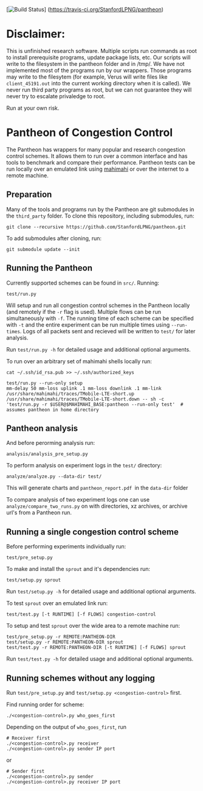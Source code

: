 [![Build Status](https://travis-ci.org/StanfordLPNG/pantheon.svg?branch=master)]
(https://travis-ci.org/StanfordLPNG/pantheon)

# Disclaimer:
This is unfinished research software. Multiple scripts run commands as root to install prerequisite programs, update package lists, etc. Our scripts will write to the filesystem in the pantheon folder and in /tmp/. We have not implemented most of the programs run by our wrappers. Those programs may write to the filesytem (for example, Verus will write files like `client_45191.out` into the current working directory when it is called). We never run third party programs as root, but we can not guarantee they will never try to escalate privaledge to root.

Run at your own risk.

# Pantheon of Congestion Control
The Pantheon has wrappers for many popular and research congestion control schemes. It allows them to run over a common interface and has tools to benchmark and compare their performance.
Pantheon tests can be run locally over an emulated link using [mahimahi](http://mahimahi.mit.edu/) or over the internet to a remote machine.

## Preparation
Many of the tools and programs run by the Pantheon are git submodules in the `third_party` folder.
To clone this repository, including submodules, run:

```
git clone --recursive https://github.com/StanfordLPNG/pantheon.git
```

To add submodules after cloning, run:
```
git submodule update --init
```


## Running the Pantheon
Currently supported schemes can be found in `src/`. Running:

```
test/run.py
```

Will setup and run all congestion control schemes in the Pantheon locally (and remotely if the `-r` flag is used). Multiple flows can be run simultaneously with `-f`. The running time of each scheme can be specified with `-t` and the entire experiment can be run multiple times using `--run-times`. Logs of all packets sent and recieved will be written to `test/` for later analysis.


Run `test/run.py -h` for detailed usage and additional optional arguments.


To run over an arbitrary set of mahimahi shells locally run:
```
cat ~/.ssh/id_rsa.pub >> ~/.ssh/authorized_keys

test/run.py --run-only setup
mm-delay 50 mm-loss uplink .1 mm-loss downlink .1 mm-link /usr/share/mahimahi/traces/TMobile-LTE-short.up /usr/share/mahimahi/traces/TMobile-LTE-short.down -- sh -c 'test/run.py -r $USER@$MAHIMAHI_BASE:pantheon --run-only test'  # assumes pantheon in home directory
```

## Pantheon analysis
And before perorming analysis run:
```
analysis/analysis_pre_setup.py
```

To perform analysis on experiment logs in the `test/` directory:
```
analyze/analyze.py --data-dir test/
```
This will generate charts and `pantheon_report.pdf `in the `data-dir` folder


To compare analysis of two experiment logs one can use `analyze/compare_two_runs.py` on with directories, xz archives, or archive url's from a Pantheon run.


## Running a single congestion control scheme
Before performing experiments individually run:
```
test/pre_setup.py
```

To make and install the `sprout` and it's dependencies run:

```
test/setup.py sprout
```

Run `test/setup.py -h` for detailed usage and additional optional arguments.

To test `sprout` over an emulated link run:
```
test/test.py [-t RUNTIME] [-f FLOWS] congestion-control
```

To setup and test `sprout` over the wide area to a remote machine run:
```
test/pre_setup.py -r REMOTE:PANTHEON-DIR
test/setup.py -r REMOTE:PANTHEON-DIR sprout
test/test.py -r REMOTE:PANTHEON-DIR [-t RUNTIME] [-f FLOWS] sprout
```

Run `test/test.py -h` for detailed usage and additional optional arguments.

## Running schemes without any logging
Run `test/pre_setup.py` and `test/setup.py <congestion-control>` first.

Find running order for scheme:
```
./<congestion-control>.py who_goes_first
```

Depending on the output of `who_goes_first`, run

```
# Receiver first
./<congestion-control>.py receiver
./<congestion-control>.py sender IP port
```

or

```
# Sender first
./<congestion-control>.py sender
./<congestion-control>.py receiver IP port
```
